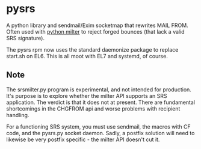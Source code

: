 # pysrs

A python library and sendmail/Exim socketmap that rewrites MAIL FROM.  Often used with [python milter](http://pythonhosted.org/milter/) to reject forged bounces (that lack a valid SRS signature).

The pysrs rpm now uses the standard daemonize package to replace start.sh on EL6.  This is all moot with EL7 and systemd, of course.

## Note

The srsmilter.py program is experimental, and not intended for production.  It's purpose is to explore whether the milter API supports an SRS application.  The verdict is that it does not at present.  There are fundamental shortcomings in the CHGFROM api and worse problems with recipient handling.

For a functioning SRS system, you must use sendmail, the macros with CF code, and the pysrs.py socket daemon.  Sadly, a postfix solution will need to likewise be very postfix specific - the milter API doesn't cut it.
